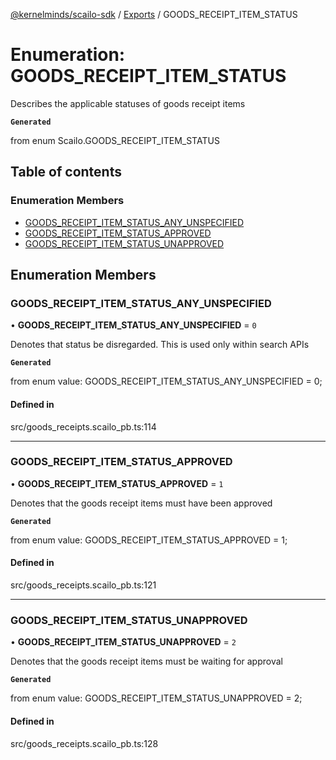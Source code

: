 [@kernelminds/scailo-sdk](../README.md) / [Exports](../modules.md) / GOODS\_RECEIPT\_ITEM\_STATUS

# Enumeration: GOODS\_RECEIPT\_ITEM\_STATUS

Describes the applicable statuses of goods receipt items

**`Generated`**

from enum Scailo.GOODS_RECEIPT_ITEM_STATUS

## Table of contents

### Enumeration Members

- [GOODS\_RECEIPT\_ITEM\_STATUS\_ANY\_UNSPECIFIED](GOODS_RECEIPT_ITEM_STATUS.md#goods_receipt_item_status_any_unspecified)
- [GOODS\_RECEIPT\_ITEM\_STATUS\_APPROVED](GOODS_RECEIPT_ITEM_STATUS.md#goods_receipt_item_status_approved)
- [GOODS\_RECEIPT\_ITEM\_STATUS\_UNAPPROVED](GOODS_RECEIPT_ITEM_STATUS.md#goods_receipt_item_status_unapproved)

## Enumeration Members

### GOODS\_RECEIPT\_ITEM\_STATUS\_ANY\_UNSPECIFIED

• **GOODS\_RECEIPT\_ITEM\_STATUS\_ANY\_UNSPECIFIED** = ``0``

Denotes that status be disregarded. This is used only within search APIs

**`Generated`**

from enum value: GOODS_RECEIPT_ITEM_STATUS_ANY_UNSPECIFIED = 0;

#### Defined in

src/goods_receipts.scailo_pb.ts:114

___

### GOODS\_RECEIPT\_ITEM\_STATUS\_APPROVED

• **GOODS\_RECEIPT\_ITEM\_STATUS\_APPROVED** = ``1``

Denotes that the goods receipt items must have been approved

**`Generated`**

from enum value: GOODS_RECEIPT_ITEM_STATUS_APPROVED = 1;

#### Defined in

src/goods_receipts.scailo_pb.ts:121

___

### GOODS\_RECEIPT\_ITEM\_STATUS\_UNAPPROVED

• **GOODS\_RECEIPT\_ITEM\_STATUS\_UNAPPROVED** = ``2``

Denotes that the goods receipt items must be waiting for approval

**`Generated`**

from enum value: GOODS_RECEIPT_ITEM_STATUS_UNAPPROVED = 2;

#### Defined in

src/goods_receipts.scailo_pb.ts:128
